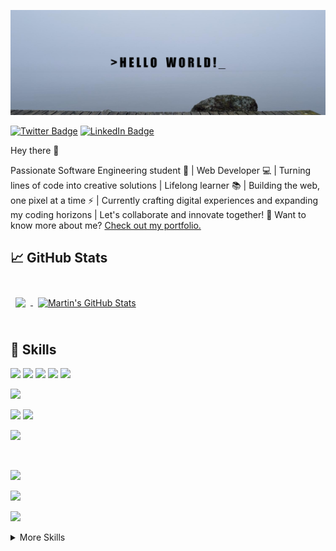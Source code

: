 [![Youssrae's GitHub Banner](./assets/GitHubHeader.png)](https://ussra.dev)

[![Twitter Badge](https://img.shields.io/badge/Twitter-Profile-informational?style=flat&logo=twitter&logoColor=white&color=1CA2F1)](https://twitter.com/YoussraGh4)
[![LinkedIn Badge](https://img.shields.io/badge/LinkedIn-Profile-informational?style=flat&logo=linkedin&logoColor=white&color=0D76A8)](https://www.linkedin.com/in/youssra-ghninou)

Hey there 👋

Passionate Software Engineering student 🚀 | Web Developer 💻 | Turning lines of code into creative solutions | Lifelong learner 📚 | Building the web, one pixel at a time ⚡️ | Currently crafting digital experiences and expanding my coding horizons | Let's collaborate and innovate together! 🌟
Want to know more about me? [Check out my portfolio.](https://personnal-portfolio.vercel.app/)

## &#x1f4c8; GitHub Stats

<br>

<a href="https://github.com/youssra-ghninou">
  <img align="center" style="margin:0.5rem" src="https://github-readme-stats.vercel.app/api/top-langs/?username=youssra-ghninou&hide=html,css&title_color=ffffff&text_color=c9cacc&icon_color=4AB197&bg_color=1A2B34" />
</a>

<a href="https://github.com/youssra-ghninou">
  <img align="center" style="margin:0.5rem" src="https://github-readme-stats.vercel.app/api?username=youssra-ghninou&show_icons=true&line_height=27&count_private=true&title_color=ffffff&text_color=c9cacc&icon_color=4AB097&bg_color=1A2B34" alt="Martin's GitHub Stats" />
</a>

<br>
<br>

## 💼 Skills
![](https://img.shields.io/badge/Code-HTML5-informational?style=flat&logo=html5&logoColor=white&color=4AB197)
![](https://img.shields.io/badge/Style-CSS-informational?style=flat&logo=css3&logoColor=white&color=4AB197)
![](https://img.shields.io/badge/Style-Tailwind-informational?style=flat&logo=Tailwind-CSS&logoColor=white&color=4AB197)
![](https://img.shields.io/badge/Style-Sass-informational?style=flat&logo=Sass&logoColor=white&color=4AB197)
![](https://img.shields.io/badge/Style-bootstrap-informational?style=flat&logo=bootstrap&logoColor=white&color=4AB197)
<br>

![](https://img.shields.io/badge/Design-figma-informational?style=flat&logo=figma&logoColor=white&color=4AB197)
<br>

![](https://img.shields.io/badge/Code-python-informational?style=flat&logo=python&logoColor=white&color=4AB197)
![](https://img.shields.io/badge/Code-django-informational?style=flat&logo=django&logoColor=white&color=4AB197)
<br>

![](https://img.shields.io/badge/Db-MySQL-informational?style=flat&logo=MySQL&logoColor=white&color=4AB197)

<br>

![](https://img.shields.io/badge/Hosting-vercel-informational?style=flat&logo=vercel&logoColor=white&color=4AB197)
<!-- !![](https://img.shields.io/badge/Code-TypeScript-informational?style=flat&logo=TypeScript&logoColor=white&color=4AB197)-->
 ![](https://img.shields.io/badge/Code-JavaScript-informational?style=flat&logo=JavaScript&logoColor=white&color=4AB197)
<!-- ![](https://img.shields.io/badge/Code-Angular-informational?style=flat&logo=angular&logoColor=white&color=4AB197) -->
<!-- ![](https://img.shields.io/badge/Code-Ionic-informational?style=flat&logo=ionic&logoColor=white&color=4AB197) -->
![](https://img.shields.io/badge/Code-React-informational?style=flat&logo=react&logoColor=white&color=4AB197)
<!-- ![](https://img.shields.io/badge/Code-Redux-informational?style=flat&logo=Redux&logoColor=white&color=4AB197) -->
<!-- ![](https://img.shields.io/badge/Code-Gatsby-informational?style=flat&logo=gatsby&logoColor=white&color=4AB197) -->
<!-- ![](https://img.shields.io/badge/Code-GreenSock-informational?style=flat&logo=GreenSock&logoColor=white&color=4AB197) -->


<details>
<summary>More Skills</summary>

<br>

<!--![](https://img.shields.io/badge/Test-Jasmine-informational?style=flat&logo=Jasmine&logoColor=white&color=4AB197)-->
<!--![](https://img.shields.io/badge/Test-Jest-informational?style=flat&logo=jest&logoColor=white&color=4AB197)-->
<!--![](https://img.shields.io/badge/Test-Mocha-informational?style=flat&logo=Mocha&logoColor=white&color=4AB197)-->
<!--![](https://img.shields.io/badge/Test-Cypress-informational?style=flat&logo=Cypress&logoColor=white&color=4AB197)-->

<br>


<!--![](https://img.shields.io/badge/Tools-Pivotal-informational?style=flat&logo=Pivotal-Tracker&logoColor=white&color=4AB197)-->
![](https://img.shields.io/badge/Tools-Netlify-informational?style=flat&logo=netlify&logoColor=white&color=4AB197)
<!--![](https://img.shields.io/badge/Tools-Jenkins-informational?style=flat&logo=jenkins&logoColor=white&color=4AB197)-->
<!--![](https://img.shields.io/badge/Tools-SonarQube-informational?style=flat&logo=SonarQube&logoColor=white&color=4AB197)-->
![](https://img.shields.io/badge/Tools-Actions-informational?style=flat&logo=github-actions&logoColor=white&color=4AB197)
![](https://img.shields.io/badge/Tools-NPM-informational?style=flat&logo=npm&logoColor=white&color=4AB197)
<!--![](https://img.shields.io/badge/Tools-Photoshop-informational?style=flat&logo=Adobe-Photoshop&logoColor=white&color=4AB197)-->
<!--![](https://img.shields.io/badge/Tools-Illustrator-informational?style=flat&logo=Adobe-Illustrator&logoColor=white&color=4AB197)-->
<!--![](https://img.shields.io/badge/Tools-AdobeXD-informational?style=flat&logo=Adobe-XD&logoColor=white&color=4AB197)-->
![](https://img.shields.io/badge/Tools-GitHub-informational?style=flat&logo=GitHub&logoColor=white&color=4AB197)
![](https://img.shields.io/badge/Tools-GitLab-informational?style=flat&logo=GitLab&logoColor=white&color=4AB197)
<!--![](https://img.shields.io/badge/Tools-Bitbucket-informational?style=flat&logo=Bitbucket&logoColor=white&color=4AB197)-->
![](https://img.shields.io/badge/Tools-Jira-informational?style=flat&logo=Jira-Software&logoColor=white&color=4AB197)
![](https://img.shields.io/badge/Tools-Clubhouse-informational?style=flat&logo=Clubhouse&logoColor=white&color=4AB197)

</details>
